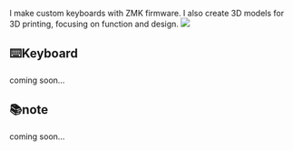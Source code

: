 I make custom keyboards with ZMK firmware. I also create 3D models for 3D printing, focusing on function and design.
![](https://komarev.com/ghpvc/?username=nazuna293&color=yellow)

## ⌨️Keyboard
coming soon…

## 📚note
coming soon…


<!--
**nazuna293/nazuna293** is a ✨ _special_ ✨ repository because its `README.md` (this file) appears on your GitHub profile.

Here are some ideas to get you started:

- 🔭 I’m currently working on ...
- 🌱 I’m currently learning ...
- 👯 I’m looking to collaborate on ...
- 🤔 I’m looking for help with ...
- 💬 Ask me about ...
- 📫 How to reach me: ...
- 😄 Pronouns: ...
- ⚡ Fun fact: ...
-->
